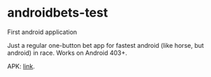 # androidbets-test
First android application

Just a regular one-button bet app for fastest android (like horse, but android) in race. Works on Android 403+.

APK: [link](github.com/robben1234/androidbets-test/blob/master/app/build/outputs/apk/app-debug.apk).
